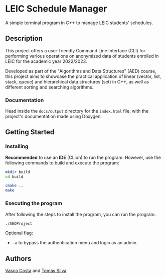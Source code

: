 # LEIC Schedule Manager

A simple terminal program in C++ to manage LEIC students' schedules.

## Description

This project offers a user-friendly Command Line Interface (CLI) for performing various operations on anonymized data of students enrolled in LEIC for the academic year 2022/2023.

Developed as part of the "Algorithms and Data Structures" (AED) course, this project aims to showcase the practical application of linear (vector, list, stack, queue) and hierarchical data structures (set) in C++, as well as different sorting and searching algorithms.

### Documentation

Head inside the `docs/output` directory for the `index.html` file, with the project's documentation made using Doxygen.

## Getting Started

### Installing

**Recommended** to use an **IDE** (CLion) to run the program. However, use the following commands to build and execute the program:

```bash
mkdir build
cd build
```

```bash
cmake ..
make
```


### Executing the program

After following the steps to install the program, you can run the program:
```bash
./AEDProject
```

Optional flag:
- `-a` to bypass the authentication menu and login as an admin

## Authors

[Vasco Costa](https://github.com/vcosta03) and [Tomás Silva](https://github.com/T0masilva)
